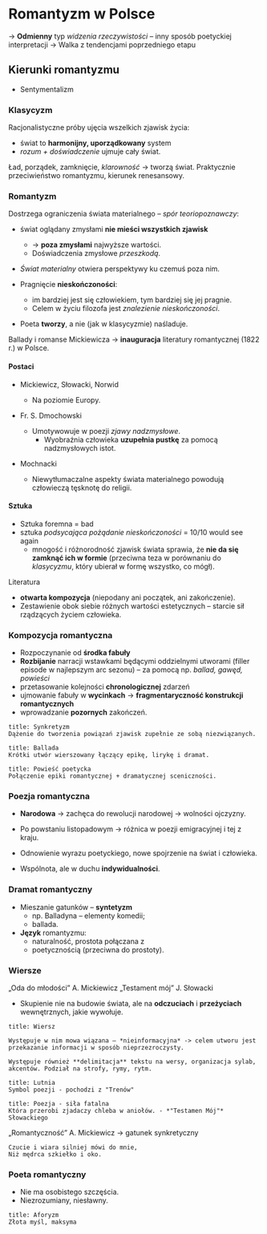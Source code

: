# Romantyzm w Polsce

→ **Odmienny** typ *widzenia rzeczywistości* – inny sposób poetyckiej interpretacji
→ Walka z tendencjami poprzedniego etapu

## Kierunki romantyzmu
- Sentymentalizm

### Klasycyzm
Racjonalistyczne próby ujęcia wszelkich zjawisk życia:
- świat to **harmonijny, uporządkowany** system
- *rozum + doświadczenie* ujmuje cały świat.

Ład, porządek, zamknięcie, *klarowność* → tworzą świat.
Praktycznie przeciwieństwo romantyzmu, kierunek renesansowy.

### Romantyzm
Dostrzega ograniczenia świata materialnego – *spór teoriopoznawczy*:
- świat oglądany zmysłami **nie mieści wszystkich zjawisk** 
	- → **poza zmysłami** najwyższe wartości.
	- Doświadczenia zmysłowe *przeszkodą*.

- *Świat materialny* otwiera perspektywy ku czemuś poza nim.
- Pragnięcie **nieskończoności**: 
	- im bardziej jest się człowiekiem, tym bardziej się jej pragnie.
	- Celem w życiu filozofa jest *znalezienie nieskończoności*.
- Poeta **tworzy**, a nie (jak w klasycyzmie) naśladuje.

Ballady i romanse Mickiewicza → **inauguracja** literatury romantycznej (1822 r.) w Polsce.

#### Postaci

- Mickiewicz, Słowacki, Norwid
	- Na poziomie Europy.
- Fr. S. Dmochowski
	- Umotywowuje w poezji *zjawy nadzmysłowe*.
		- Wyobraźnia człowieka **uzupełnia pustkę** za pomocą nadzmysłowych istot.

- Mochnacki
	- Niewytłumaczalne aspekty świata materialnego powodują człowieczą tęsknotę do religii.

#### Sztuka

- Sztuka foremna = bad
- sztuka *podsycająca pożądanie nieskończoności* = 10/10 would see again
	- mnogość i różnorodność zjawisk świata sprawia, że **nie da się zamknąć ich w formie** (przeciwna teza w porównaniu do *klasycyzmu*, który ubierał w formę wszystko, co mógł).

Literatura 
- **otwarta kompozycja** (niepodany ani początek, ani zakończenie).
- Zestawienie obok siebie różnych wartości estetycznych – starcie sił rządzących życiem człowieka.

### Kompozycja romantyczna

- Rozpoczynanie od **środka fabuły**
- **Rozbijanie** narracji wstawkami będącymi oddzielnymi utworami (filler episode w najlepszym arc sezonu) – za pomocą np. *ballad, gawęd, powieści*
- przetasowanie kolejności **chronologicznej** zdarzeń
- ujmowanie fabuły w **wycinkach** → **fragmentaryczność konstrukcji romantycznych**
- wprowadzanie **pozornych** zakończeń.

```ad-hint
title: Synkretyzm
Dążenie do tworzenia powiązań zjawisk zupełnie ze sobą niezwiązanych.
```

```ad-note
title: Ballada
Krótki utwór wierszowany łączący epikę, lirykę i dramat.
```

```ad-note
title: Powieść poetycka
Połączenie epiki romantycznej + dramatycznej sceniczności.
```

### Poezja romantyczna
- **Narodowa** → zachęca do rewolucji narodowej → wolności ojczyzny.
- Po powstaniu listopadowym → różnica w poezji emigracyjnej i tej z kraju.

- Odnowienie wyrazu poetyckiego, nowe spojrzenie na świat i człowieka.
- Wspólnota, ale w duchu **indywidualności**.

### Dramat romantyczny

- Mieszanie gatunków – **syntetyzm**
	- np. Balladyna – elementy komedii;
	- ballada.
- **Język** romantyzmu:
	- naturalność, prostota połączana z
	- poetycznością (przeciwna do prostoty).

### Wiersze

„Oda do młodości” A. Mickiewicz
„Testament mój” J. Słowacki

- Skupienie nie na budowie świata, ale na **odczuciach** i **przeżyciach** wewnętrznych, jakie wywołuje.

```ad-hint
title: Wiersz

Występuje w nim mowa wiązana – *nieinformacyjna* -> celem utworu jest przekazanie informacji w sposób nieprzezroczysty.

Występuje również **delimitacja** tekstu na wersy, organizacja sylab, akcentów. Podział na strofy, rymy, rytm.
```

```ad-note
title: Lutnia
Symbol poezji - pochodzi z "Trenów"
```

```ad-hint
title: Poezja - siła fatalna
Która przerobi zjadaczy chleba w aniołów. - *"Testamen Mój"* Słowackiego
```

„Romantyczność” A. Mickiewicz → gatunek synkretyczny

```ad-quote
Czucie i wiara silniej mówi do mnie,
Niż mędrca szkiełko i oko.
```

### Poeta romantyczny
- Nie ma osobistego szczęścia.
- Niezrozumiany, niesławny.

```ad-hint
title: Aforyzm
Złota myśl, maksyma
```
